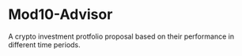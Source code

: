 # Mod10-Advisor

A crypto investment protfolio proposal based on their performance in different time periods.
